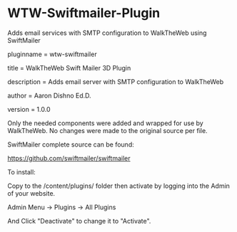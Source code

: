 # WTW-Swiftmailer-Plugin
Adds email services with SMTP configuration to WalkTheWeb using SwiftMailer

pluginname = wtw-swiftmailer

title = WalkTheWeb Swift Mailer 3D Plugin

description = Adds email server with SMTP configuration to WalkTheWeb

author = Aaron Dishno Ed.D.

version = 1.0.0



Only the needed components were added and wrapped for use by WalkTheWeb. No changes were made to the original source per file.

SwiftMailer complete source can be found:

https://github.com/swiftmailer/swiftmailer


To install:

Copy to the /content/plugins/ folder then activate by logging into the Admin of your website.

Admin Menu -> Plugins -> All Plugins

And Click "Deactivate" to change it to "Activate".
